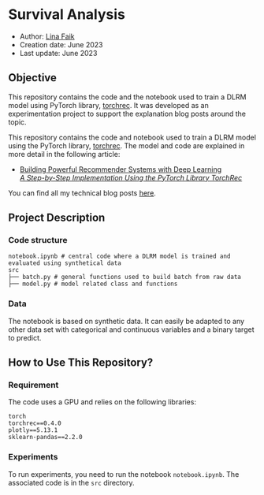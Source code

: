 # Survival Analysis

- Author: [Lina Faik](https://www.linkedin.com/in/lina-faik/)
- Creation date: June 2023
- Last update: June 2023

## Objective

This repository contains the code and the notebook used to train a DLRM model using PyTorch library, [torchrec](https://pytorch.org/torchrec/).
It was developed as an experimentation project to support the explanation blog posts around the topic. 

This repository contains the code and notebook used to train a DLRM model using the PyTorch library, [torchrec](https://pytorch.org/torchrec/). 
The model and code are explained in more detail in the following article:
- [Building Powerful Recommender Systems with Deep Learning  
_A Step-by-Step Implementation Using the PyTorch Library TorchRec_](https://towardsdatascience.com/building-powerful-recommender-systems-with-deep-learning-d8a919c52119)

<div class="alert alert-block alert-info"> You can find all my technical blog posts <a href = https://linafaik.medium.com/>here</a>. </div>

## Project Description

### Code structure

```
notebook.ipynb # central code where a DLRM model is trained and evaluated using synthetical data
src
├── batch.py # general functions used to build batch from raw data        
├── model.py # model related class and functions
```

### Data

The notebook is based on synthetic data. 
It can easily be adapted to any other data set with categorical and continuous variables and a binary target to predict.

## How to Use This Repository?

### Requirement

The code uses a GPU and relies on the following libraries:

```
torch
torchrec==0.4.0
plotly==5.13.1
sklearn-pandas==2.2.0
```

### Experiments

To run experiments, you need to run the notebook `notebook.ipynb`.
The associated code is in the `src` directory.
